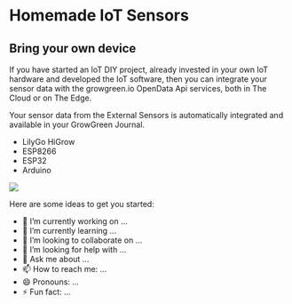 # Homemade IoT Sensors
## Bring your own device
If you have started an IoT DIY project, already invested in your own IoT hardware and developed the IoT software, then you can integrate your sensor data with the growgreen.io OpenData Api services, both in The Cloud or on The Edge.

Your sensor data from the External Sensors is automatically integrated and available in your GrowGreen Journal.

- LilyGo HiGrow
- ESP8266
- ESP32
- Arduino

 <a href="https://growgreen.io/sensors">
      <img src="https://growgreen.io/img/res/home-made-iot.png" />
    </a>

Here are some ideas to get you started:

- 🔭 I’m currently working on ...
- 🌱 I’m currently learning ...
- 👯 I’m looking to collaborate on ...
- 🤔 I’m looking for help with ...
- 💬 Ask me about ...
- 📫 How to reach me: ...
- 😄 Pronouns: ...
- ⚡ Fun fact: ...
